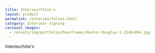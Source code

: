 ```yaml
---
title: Interieurfolie's
layout: product
permalink: /interieurfolies.html/
category: Interieur Signing
carousel_images:
  - /assets/img/portfolio/Peesframes/Hunter-Douglas-1-1536x864.jpg
---
```


Interieurfolie's

